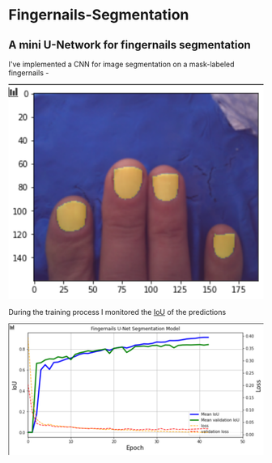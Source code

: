 # Fingernails-Segmentation
## A mini U-Network for fingernails segmentation

I've implemented a CNN for image segmentation on a mask-labeled fingernails - 

![train](https://github.com/smilerichpse/foxne/blob/master/images/nail_u_ent_seg_mod_train.png)

During the training process I monitored the [IoU](https://www.pyimagesearch.com/2016/11/07/intersection-over-union-iou-for-object-detection/) of the predictions

![image](https://github.com/smilerichpse/foxne/blob/master/images/nail_u_net_seg_model_res.png)
